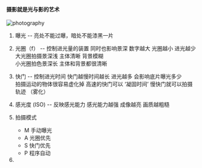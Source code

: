 ####  摄影就是光与影的艺术

![photography](https://github.com/wangcongyi/test/blob/master/images/photo.jpg)


1. 曝光 -- 亮处不能过曝，暗处不能漆黑一片  

2. 光圈（f） --  控制进光量的装置 同时也影响景深 数字越大 光圈越小 进光越少  
   大光圈拍摄景深浅  主体清晰 背景模糊  
   小光圈拍色景深长  主体和背景都很清晰

3. 快门 -- 控制进光时间  快门越慢时间越长 进光越多 会影响底片曝光多少  
          拍摄运动的物体很容易虚化掉  高速的快门可以 ‘凝固时间’ 
                                  慢快门就可以拍摄轨迹 （雾化）
               
4. 感光度 (ISO) -- 反映感光能力  感光能力越强 成像越亮 画质越粗糙

5. 拍摄模式 
    - M  手动曝光
    - A  光圈优先
    - S  快门优先  
    - P  程序自动

6.
  
